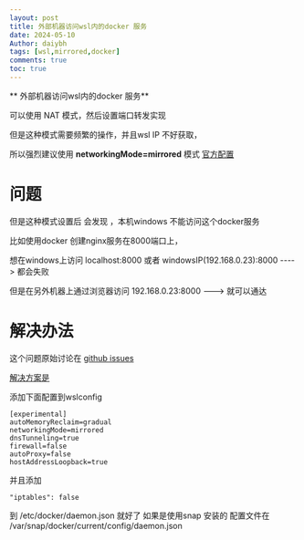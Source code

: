 ```yaml
---
layout: post
title: 外部机器访问wsl内的docker 服务
date: 2024-05-10
Author: daiybh
tags: [wsl,mirrored,docker]
comments: true
toc: true
---
```


** 外部机器访问wsl内的docker 服务**

可以使用 NAT 模式，然后设置端口转发实现

但是这种模式需要频繁的操作，并且wsl IP 不好获取，

所以强烈建议使用 **networkingMode=mirrored** 模式 [官方配置](https://learn.microsoft.com/en-us/windows/wsl/wsl-config#wslconfig)


# 问题

但是这种模式设置后 会发现 ，本机windows 不能访问这个docker服务 

比如使用docker 创建nginx服务在8000端口上，

想在windows上访问 localhost:8000 或者 windowsIP(192.168.0.23):8000 ----> 都会失败

但是在另外机器上通过浏览器访问 192.168.0.23:8000  ---> 就可以通达


# 解决办法

这个问题原始讨论在 [github issues](https://github.com/microsoft/WSL/issues/10494) 


 [解决方案是](https://github.com/microsoft/WSL/issues/10494#issuecomment-1754170770)

添加下面配置到wslconfig


    [experimental]
    autoMemoryReclaim=gradual
    networkingMode=mirrored
    dnsTunneling=true
    firewall=false
    autoProxy=false
    hostAddressLoopback=true


并且添加 
    
    "iptables": false 

到 /etc/docker/daemon.json 就好了
如果是使用snap 安装的 配置文件在  /var/snap/docker/current/config/daemon.json


